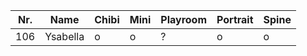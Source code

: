 | Nr. | Name     | Chibi | Mini | Playroom | Portrait | Spine |
| --- | -------- | ----- | ---- | -------- | -------- | ----- |
| 106 | Ysabella | o     | o    | ?        | o        | o     |
